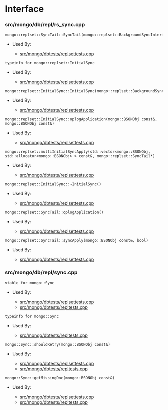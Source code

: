 
# Interface

### src/mongo/db/repl/rs\_sync.cpp

<div></div>

    mongo::replset::SyncTail::SyncTail(mongo::replset::BackgroundSyncInterface*)

- Used By:

    - [src/mongo/dbtests/replsettests.cpp](../unit\_tests)

<div></div>

    typeinfo for mongo::replset::InitialSync

- Used By:

    - [src/mongo/dbtests/replsettests.cpp](../unit\_tests)

<div></div>

    mongo::replset::InitialSync::InitialSync(mongo::replset::BackgroundSyncInterface*)

- Used By:

    - [src/mongo/dbtests/replsettests.cpp](../unit\_tests)

<div></div>

    mongo::replset::InitialSync::oplogApplication(mongo::BSONObj const&, mongo::BSONObj const&)

- Used By:

    - [src/mongo/dbtests/replsettests.cpp](../unit\_tests)

<div></div>

    mongo::replset::multiInitialSyncApply(std::vector<mongo::BSONObj, std::allocator<mongo::BSONObj> > const&, mongo::replset::SyncTail*)

- Used By:

    - [src/mongo/dbtests/replsettests.cpp](../unit\_tests)

<div></div>

    mongo::replset::InitialSync::~InitialSync()

- Used By:

    - [src/mongo/dbtests/replsettests.cpp](../unit\_tests)

<div></div>

    mongo::replset::SyncTail::oplogApplication()

- Used By:

    - [src/mongo/dbtests/replsettests.cpp](../unit\_tests)

<div></div>

    mongo::replset::SyncTail::syncApply(mongo::BSONObj const&, bool)

- Used By:

    - [src/mongo/dbtests/replsettests.cpp](../unit\_tests)

### src/mongo/db/repl/sync.cpp

<div></div>

    vtable for mongo::Sync

- Used By:

    - [src/mongo/dbtests/replsettests.cpp](../unit\_tests)
    - [src/mongo/dbtests/repltests.cpp](../unit\_tests)

<div></div>

    typeinfo for mongo::Sync

- Used By:

    - [src/mongo/dbtests/repltests.cpp](../unit\_tests)

<div></div>

    mongo::Sync::shouldRetry(mongo::BSONObj const&)

- Used By:

    - [src/mongo/dbtests/replsettests.cpp](../unit\_tests)
    - [src/mongo/dbtests/repltests.cpp](../unit\_tests)

<div></div>

    mongo::Sync::getMissingDoc(mongo::BSONObj const&)

- Used By:

    - [src/mongo/dbtests/replsettests.cpp](../unit\_tests)
    - [src/mongo/dbtests/repltests.cpp](../unit\_tests)
